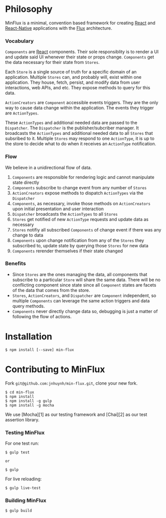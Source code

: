 # Philosophy

MinFlux is a minimal, convention based framework for creating [React][react] and
[React-Native][react-native] applications with the [Flux][flux] architecture.

### Vocabulary

`Components` are [React][react] components. Their sole responsiblity is to
render a UI and update said UI whenever their state or props change.
`Components` get the data necessary for their state from `Stores`.

Each `Store` is a single source of truth for a specific domain of an
application. Multiple `Stores` can, and probably will, exist within one
application. They house, fetch, persist, and modify data from user interactions,
web APIs, and etc. They expose methods to query for this data.

`ActionCreators` are `Component` accessible events triggers. They are the only
way to cause data change within the application. The events they trigger are
`ActionTypes`.

These `ActionTypes` and additional needed data are passed to the `Dispatcher`.
The `Dispatcher` is the publisher/subcriber manager. It broadcasts the
`ActionTypes` and additional needed data to all `Stores` that subsribed to it.
Multiple `Stores` may respond to one `ActionType`, it is up to the store to
decide what to do when it receives an `ActionType` notification.

### Flow

We believe in a unidirectional flow of data.

1. `Components` are responsible for rendering logic and cannot manipulate state
   directly
2. `Components` subscribe to change event from any number of `Stores`
3. `ActionCreators` expose methods to dispatch `ActionTypes` via the
   `Dispatcher`
4. `Components`, as necessary, invoke those methods on `ActionCreators` upon
   initial presentation and user interaction
5. `Dispatcher` broadcasts the `ActionTypes` to all `Stores`
5. `Stores` get notified of new `ActionType` requests and update data as
   necessary
6. `Stores` notifiy all subscribed `Components` of change event if there was any
   change to data
7. `Components` upon change notification from any of the `Stores` they
   subscribed to, update state by querying those `Stores` for new data
8. `Components` rerender themselves if their state changed

### Benefits

- Since `Stores` are the ones managing the data, all components that subscribe
  to a particular `Store` will share the same data. There will be no conflicting
  component since state since all `Component` states are facets of the data that
  comes from the store.
- `Stores`, `ActionCreators`, and `Dispatcher` are `Component` independent, so
  multiple `Components` can leverage the same action triggers and data query
  methods.
- `Components` never directly change data so, debugging is just a matter of
  following the flow of actions.

# Installation

```
$ npm install [--save] min-flux
```

# Contributing to MinFlux

Fork `git@github.com:jnhuynh/min-flux.git`, clone your new fork.

```
$ cd min-flux
$ npm install
$ npm install -g gulp
$ npm install -g mocha
```

We use [Mocha][1] as our testing framework and [Chai][2] as our test assertion
library.

### Testing MinFlux

For one test run:

```
$ gulp test

or

$ gulp
```

For live reloading:

```
$ gulp live-test
```

### Building MinFlux

```
$ gulp build
```

[mocha]:http://mochajs.org/
[chai]:http://chaijs.com/
[react]:http://facebook.github.io/react/
[react-native]:https://facebook.github.io/react-native/
[flux]:https://facebook.github.io/flux/
